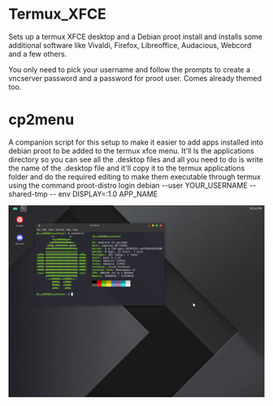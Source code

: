 # Termux_XFCE

Sets up a termux XFCE desktop and a Debian proot install and installs some additional software like Vivaldi, Firefox, Libreoffice, Audacious, Webcord and a few others. 

You only need to pick your username and follow the prompts to create a vncserver password and a password for proot user. Comes already themed too.

# cp2menu

A companion script for this setup to make it easier to add apps installed into debian proot to be added to the termux xfce menu. It'll ls the applications directory so you can see all the .desktop files and all you need to do is write the name of the .desktop file and it'll copy it to the termux applications folder and do the required editing to make them executable through termux using the command proot-distro login debian --user YOUR_USERNAME --shared-tmp -- env DISPLAY=:1.0 APP_NAME

![Desktop Screenshot](Desktop.png)
